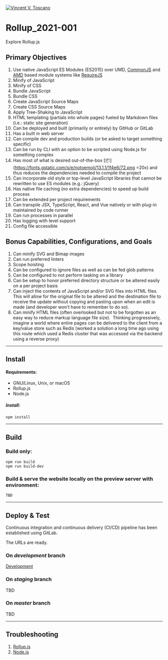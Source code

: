 [![Vincent V. Toscano](http://vflux.biz/assets/imgs/global/VincentVToscanoTM2015_300x300.png)](http://vflux.biz)

# Rollup_2021-001
Explore Rollup.js

## Primary Objectives
1. Use native JavaScript ES Modules (ES2015) over UMD, [CommonJS](https://en.wikipedia.org/wiki/CommonJS) and [AMD](https://github.com/amdjs/amdjs-api/blob/master/AMD.md) based module systems like [RequireJS](https://requirejs.org/) 
2. Minify of JavaScript
3. Minify of CSS
4. Bundle JavaScript
5. Bundle CSS
6. Create JavaScript Source Maps
7. Create CSS Source Maps
8. Apply Tree-Shaking to JavaScript
9. HTML templating (partials into whole pages) fueled by Markdown files (i.e.: static site generation)
10. Can be deployed and built (primarily or entirely) by GitHub or GitLab
11. Has a built in web server
12. Can compile dev and production builds (or be asked to target something specific)
13. Can be run by CLI with an option to be scripted using Node.js for something complex
14. Has most of what is desired out-of-the-box [📦](https://fonts.gstatic.com/s/e/notoemoji/13.1.1/1f4e6/72.png =20x) and thus reduces the dependencies needed to compile the project
15. Can incorporate old style or top-level JavaScript libraries that cannot be rewritten to use ES modules (e.g.: jQuery)
16. Has native file caching (no extra dependencies) to speed up build process
17. Can be extended per project requirements
18. Can transpile JSX, TypeScript, React, and Vue natively or with plug-in maintained by code runner
19. Can run processes in parallel
20. Has logging with level support
21. Config file accessible

## Bonus Capabilities, Configurations, and Goals
1. Can minify SVG and Bimap images
2. Can run preferred linters
3. Scope hoisting
4. Can be configured to ignore files as well as can be fed glob patterns
5. Can be configured to not perform tasking on a library
6. Can be setup to honor preferred directory structure or be altered easily on a per project basis
7. Can inject the contents of JavaScript and/or SVG files into HTML files. This will allow for the original file to be altered and the destination file to receive the update without copying and pasting upon when an edit is made (and developer won't have to remember to do so).
8. Can minify HTML files (often overlooked but not to be forgotten as an easy way to reduce markup language file size).  Thinking progressively, imagine a world where entire pages can be delivered to the client from a key/value store such as Redis (worked a solution a long time ago using this route which used a Redis cluster that was accessed via the backend using a reverse proxy)

---

## Install
#### Requirements:
- GNU/Linux, Unix, or macOS
- Rollup.js
- Node.js

##### Install:
```npm install```

---

## Build
### Build only:
```
npm run build  
npm run build-dev
```  

### Build & serve the website locally on the preview server with environment:
```
TBD
```

---

## Deploy & Test
Continuous integration and continuous delivery (CI/CD) pipeline has been established using GitLab.

The URLs are ready.
### On ***development*** branch
[Development](http://127.0.0.1:4000)

### On ***staging*** branch
TBD

### On ***master*** branch
TBD

---

## Troubleshooting
1. [Rollup.js](https://rollupjs.org/)
2. [Node.js](https://nodejs.org/)

